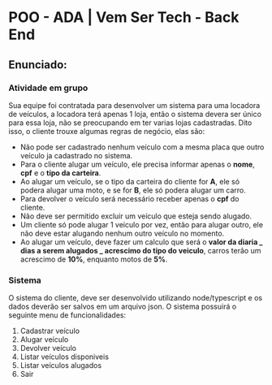 # POO - ADA | Vem Ser Tech - Back End

## Enunciado:

### Atividade em grupo

Sua equipe foi contratada para desenvolver um sistema para uma locadora de veículos, a locadora terá apenas 1 loja, então o sistema devera ser único para essa loja, não se preocupando em ter varias lojas cadastradas. Dito isso, o cliente trouxe algumas regras de negócio, elas são:

- Não pode ser cadastrado nenhum veículo com a mesma placa que outro veículo ja cadastrado no sistema.
- Para o cliente alugar um veículo, ele precisa informar apenas o **nome**, **cpf** e o **tipo da carteira**.
- Ao alugar um veículo, se o tipo da carteira do cliente for **A**, ele só podera alugar uma moto, e se for **B**, ele só podera alugar um carro.
- Para devolver o veículo será necessário receber apenas o **cpf** do cliente.
- Não deve ser permitido excluir um veículo que esteja sendo alugado.
- Um cliente só pode alugar 1 veículo por vez, então para alugar outro, ele não deve estar alugando nenhum outro veículo no momento.
- Ao alugar um veículo, deve fazer um calculo que será o **valor da diaria _ dias a serem alugados _ acrescimo do tipo do veiculo**, carros terão um acrescimo de **10%**, enquanto motos de **5%**.

### Sistema

O sistema do cliente, deve ser desenvolvido utilizando node/typescript e os dados deverão ser salvos em um arquivo json. O sistema possuirá o seguinte menu de funcionalidades:

1. Cadastrar veículo
2. Alugar veículo
3. Devolver veículo
4. Listar veículos disponiveis
5. Listar veículos alugados
6. Sair
